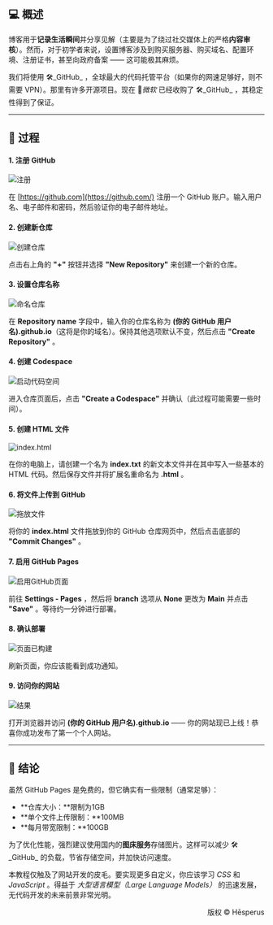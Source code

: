 ## 💻 概述

博客用于**记录生活瞬间**并分享见解（主要是为了绕过社交媒体上的严格**内容审核**）。然而，对于初学者来说，设置博客涉及到购买服务器、购买域名、配置环境、注册证书，甚至向政府备案 —— 这可能极其麻烦。

我们将使用 🛠️_GitHub_ ，全球最大的代码托管平台（如果你的网速足够好，则不需要 VPN）。那里有许多开源项目。现在 🧰_微软_ 已经收购了 🛠️_GitHub_ ，其稳定性得到了保证。

---

## 🧭 过程

#### 1. 注册 GitHub

![注册](https://img1.tucang.cc/api/image/show/113010b318eeb9c8da6403e8c6dc3ce6)

在 [https://github.com](https://github.com/) 注册一个 GitHub 账户。输入用户名、电子邮件和密码，然后验证你的电子邮件地址。

#### 2. 创建新仓库

![创建仓库](https://img1.tucang.cc/api/image/show/bbafb398935a68e8a91fc76d893b6884)

点击右上角的 **"+"** 按钮并选择 **"New Repository"** 来创建一个新的仓库。

#### 3. 设置仓库名称

![命名仓库](https://img1.tucang.cc/api/image/show/ecf97aa545d470aa856933a79412151c)

在 **Repository name** 字段中，输入你的仓库名称为 **(你的 GitHub 用户名).github.io**（这将是你的域名）。保持其他选项默认不变，然后点击 **"Create Repository"** 。

#### 4. 创建 Codespace

![启动代码空间](https://img1.tucang.cc/api/image/show/cd442448e9c358b3e6ffecfdfc68e97c)

进入仓库页面后，点击 **"Create a Codespace"** 并确认（此过程可能需要一些时间）。

#### 5. 创建 HTML 文件

![index.html](https://img1.tucang.cc/api/image/show/86c757b84f344d2c8def335f9de13522)

在你的电脑上，请创建一个名为 **index.txt** 的新文本文件并在其中写入一些基本的 HTML 代码。然后保存文件并将扩展名重命名为 **.html** 。

#### 6. 将文件上传到 GitHub

![拖放文件](https://img1.tucang.cc/api/image/show/912108582d6a5fce0b88db6f7cede887)

将你的 **index.html** 文件拖放到你的 GitHub 仓库网页中，然后点击底部的 **"Commit Changes"** 。

#### 7. 启用 GitHub Pages

![启用GitHub页面](https://img1.tucang.cc/api/image/show/0a3d24dfa120ad0645e33bfcdb7395b8)

前往 **Settings - Pages** ，然后将 **branch** 选项从 **None** 更改为 **Main** 并点击 **"Save"** 。等待约一分钟进行部署。

#### 8. 确认部署

![页面已构建](https://img1.tucang.cc/api/image/show/446ca4a5939cd1c8b29737334b043453)

刷新页面，你应该能看到成功通知。

#### 9. 访问你的网站

![结果](https://img1.tucang.cc/api/image/show/8e94d942d48c21f7dff1ac37ec6c6dba)

打开浏览器并访问 **(你的 GitHub 用户名).github.io** —— 你的网站现已上线！恭喜你成功发布了第一个个人网站。

---

## 📖 结论

虽然 GitHub Pages 是免费的，但它确实有一些限制（通常足够）：

- **仓库大小：**限制为1GB
- **单个文件上传限制：**100MB
- **每月带宽限制：**100GB

为了优化性能，强烈建议使用国内的**图床服务**存储图片。这样可以减少 🛠️_GitHub_ 的负载，节省存储空间，并加快访问速度。

本教程仅触及了网站开发的皮毛。要实现更多自定义，你应该学习 _CSS_ 和 _JavaScript_ 。得益于 _大型语言模型（Large Language Models）_ 的迅速发展，无代码开发的未来前景非常光明。

<p style="text-align: right;">版权 ©️ Hēsperus</p>